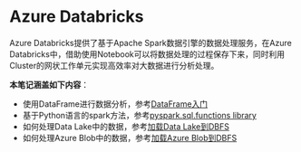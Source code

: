 # Azure Databricks

Azure Databricks提供了基于Apache Spark数据引擎的数据处理服务，在Azure Databricks中，借助使用Notebook可以将数据处理的过程保存下来，同时利用Cluster的网状工作单元实现高效率对大数据进行分析处理。

**本笔记涵盖如下内容**：
- 使用DataFrame进行数据分析，参考[DataFrame入门](2-dataframe.md)
- 基于Python语言的spark方法，参考[pyspark.sql.functions library](5-pyspark-sql-functions.md)
- 如何处理Data Lake中的数据，参考[加载Data Lake到DBFS](3-mount-data-lake.md)
- 如何处理Azure Blob中的数据，参考[加载Azure Blob到DBFS](4-mount-azure-blob.md)
